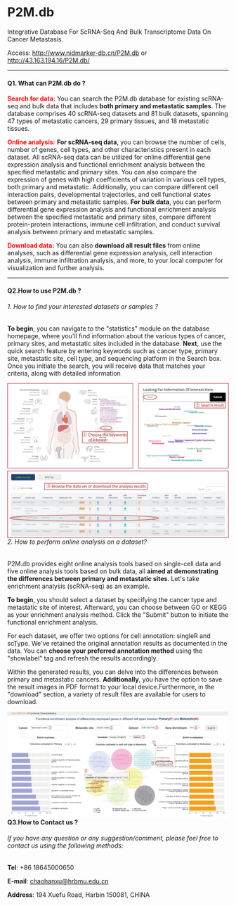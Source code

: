 # P2M.db

Integrative Database For ScRNA-Seq And Bulk Transcriptome Data On Cancer Metastasis.

Access: http://www.nidmarker-db.cn/P2M.db or http://43.163.194.16/P2M.db/


---

#### Q1. What can P2M.db do ?

<font color=Red>**Search for data:**</font> You can search the P2M.db database for existing scRNA-seq and bulk data that includes **both primary and metastatic samples**. The database comprises 40 scRNA-seq datasets and 81 bulk datasets, spanning 47 types of metastatic cancers, 29 primary tissues, and 18 metastatic tissues.

<font color=Red>**Online analysis:**</font> **For scRNA-seq data**, you can browse the number of cells, number of genes, cell types, and other characteristics present in each dataset. All scRNA-seq data can be utilized for online differential gene expression analysis and functional enrichment analysis between the specified metastatic and primary sites. You can also compare the expression of genes with high coefficients of variation in various cell types, both primary and metastatic. Additionally, you can compare different cell interaction pairs, developmental trajectories, and cell functional states between primary and metastatic samples. **For bulk data**, you can perform differential gene expression analysis and functional enrichment analysis between the specified metastatic and primary sites, compare different protein-protein interactions, immune cell infiltration, and conduct survival analysis between primary and metastatic samples.

<font color=Red>**Download data:**</font> You can also **download all result files** from online analyses, such as differential gene expression analysis, cell interaction analysis, immune infiltration analysis, and more, to your local computer for visualization and further analysis.

---



#### Q2.How to use P2M.db ?

###### 1. How to find your interested datasets or samples ?

**To begin**, you can navigate to the "statistics" module on the database homepage, where you'll find information about the various types of cancer, primary sites, and metastatic sites included in the database. **Next**, use the quick search feature by entering keywords such as cancer type, primary site, metastatic site, cell type, and sequencing platform in the Search box. Once you initiate the search, you will receive data that matches your criteria, along with detailed information

<img src="md/help1.png" style="zoom:60%;" align="left"/>



---



###### 2. How to perform online analysis on a dataset?

P2M.db provides eight online analysis tools based on single-cell data and five online analysis tools based on bulk data, all **aimed at demonstrating the differences between primary and metastatic sites**. Let's take enrichment analysis (scRNA-seq) as an example.

**To begin**, you should select a dataset by specifying the cancer type and metastatic site of interest. Afterward, you can choose between GO or KEGG as your enrichment analysis method. Click the "Submit" button to initiate the functional enrichment analysis.

For each dataset, we offer two options for cell annotation: singleR and scType. We've retained the original annotation results as documented in the data. You can **choose your preferred annotation method** using the "showlabel" tag and refresh the results accordingly.

Within the generated results, you can delve into the differences between primary and metastatic cancers. **Additionally**, you have the option to save the result images in PDF format to your local device.Furthermore, in the "download" section, a variety of result files are available for users to download.

<img src="md/help2.png"  style="zoom:60%;" align="left"/>



---



#### Q3.How to Contact us ?

###### If you have any question or any suggestion/comment, please feel free to contact us using the following methods:

**Tel**: +86 18645000650

**E-mail**: chaohanxu@hrbmu.edu.cn

**Address**: 194 Xuefu Road, Harbin 150081, CHINA
